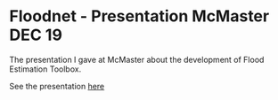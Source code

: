 # Floodnet - Presentation McMaster DEC 19
The presentation I gave at McMaster about the development of Flood Estimation Toolbox. 


See the presentation [here](http://htmlpreview.github.io/?https://github.com/martindurocher/presentation_McMaster_dec19/blob/master/Rmd/presentation_mcmaster_dec19.html) 



